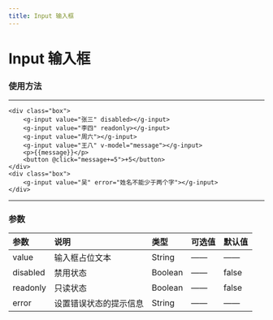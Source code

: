 ```yaml
---
title: Input 输入框
---
```


# Input 输入框

### 使用方法

---

<input-demo></input-demo>

```
<div class="box">
    <g-input value="张三" disabled></g-input>
    <g-input value="李四" readonly></g-input>
    <g-input value="周六"></g-input>
    <g-input value="王八" v-model="message"></g-input>
    <p>{{message}}</p>
    <button @click="message+=5">+5</button>
</div>
<div class="box">
    <g-input value="吴" error="姓名不能少于两个字"></g-input>
</div>
```

---

### 参数

| 参数           | 说明           | 类型  | 可选值      | 默认值  |
|:------------- |:---------------|:-----|-----|:-----|
|  value         | 输入框占位文本  | String |  ——  | —— |
|  disabled     | 禁用状态         | Boolean | —— | false |
|  readonly      | 只读状态        | Boolean | —— | false |
|  error        |  设置错误状态的提示信息 | String  | ——  |  ——  |
